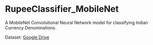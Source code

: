 # RupeeClassifier_MobileNet
A MobileNet Convolutional Neural Network model for classifying Indian Currency Denominations.

Dataset: [Google Drive](https://drive.google.com/drive/folders/1Lcr_P0cZJXZc3b0m6bl8KjpMcFv5DqjE?usp=sharing)
